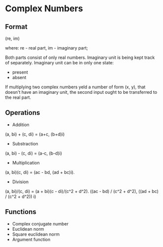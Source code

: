 # Complex Numbers

## Format

  (re, im)

  where:
  re - real part,
  im - imaginary part;
  
  Both parts consist of only real numbers. Imaginary unit is being kept track of separately. Imaginary unit can be in only one state:

  * present
  * absent

  If multiplying two complex numbers yeld a number of form (x, y), that doesn't have an imaginary unit, the second input ought to be transferred to the real part.

## Operations

* Addition

(a, bi) + (c, di) = (a+c, (b+d)i)

* Substraction

(a, bi) - (c, di) = (a-c, (b-d)i)

* Multiplication

(a, bi)(c, di) = (ac - bd, (ad + bc)i).

* Division

(a, bi)/(c, di) = (a + bi)(c - di)/(c^2 + d^2).
((ac - bd) / (c^2 + d^2), ((ad + bc) / (c^2 + d^2)) i)

## Functions

* Complex conjugate number
* Euclidean norm
* Square euclidean norm
* Argument function